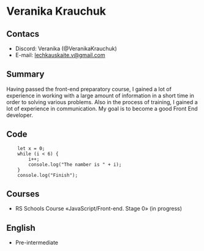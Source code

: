 # Veranika Krauchuk

## Contacs

+ Discord: Veranika (@VeranikaKrauchuk)
+ E-mail: lechkauskaite.v@gmail.com

## Summary

Having passed the front-end preparatory course, I gained a lot of experience in working with a large amount of information in a short time in order to
solving various problems. Also in the process of training, I gained a lot of experience in communication.
My goal is to become a good Front End developer.

## Code

~~~console.log("Start");
    let x = 0;
    while (i < 6) {
        i++;
        console.log("The namber is " + i);
    }
    console.log("Finish");
~~~

## Courses

+ RS Schools Course «JavaScript/Front-end. Stage 0» (in progress)

## English

+ Pre-intermediate
